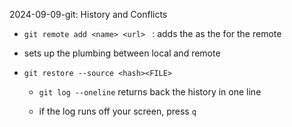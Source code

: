   2024-09-09-git: History and Conflicts

- `git remote add <name> <url> ` : adds the <url> as the <name> for the remote
- sets up the plumbing between local and remote

- `git restore --source <hash><FILE>`

  - `git log --oneline` returns back the history in one line

  - if the log runs off your screen, press `q`




